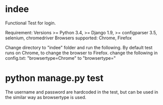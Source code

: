 # indee
Functional Test for login.

Requirement: Versions >= Python 3.4, >= Django 1.9, >= configparser 3.5, selenium, chromedriver
Browsers supported: Chrome, Firefox

Change directory to "indee" folder and run the following. By default test runs on Chrome, to change the browser to Firefox. change the following in config.txt:
"browsertype=Chrome" to "browsertype="

# python manage.py test

The username and password are hardcoded in the test, but can be used in the similar way as browsertype is used.
